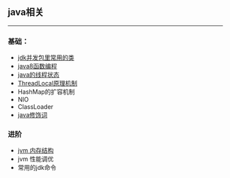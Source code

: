 ## java相关

---

### 基础：
* 	[jdk并发包里常用的类](concurrent-class.md)
* 	[java8函数编程](java8-stream.md)
* 	[java的线程状态](java的线程状态.md)
* 	[ThreadLocal原理机制](ThreadLocal原理机制.md)
* 	HashMap的扩容机制
* 	NIO
* 	ClassLoader
* 	[java修饰词](java修饰词.md)


### 进阶
*  	[jvm 内存结构](jvm内存结构.md)
*  	jvm 性能调优
* 	常用的jdk命令